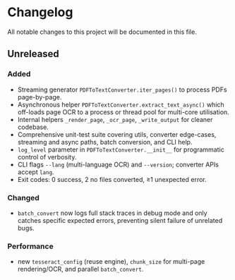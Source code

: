 # Changelog

All notable changes to this project will be documented in this file.

## Unreleased
### Added
- Streaming generator `PDFToTextConverter.iter_pages()` to process PDFs page-by-page.
- Asynchronous helper `PDFToTextConverter.extract_text_async()` which off-loads page OCR to a process or thread pool for multi-core utilisation.
- Internal helpers `_render_page`, `_ocr_page`, `_write_output` for cleaner codebase.
- Comprehensive unit-test suite covering utils, converter edge-cases, streaming and async paths, batch conversion, and CLI help.
- `log_level` parameter in `PDFToTextConverter.__init__` for programmatic control of verbosity.
- CLI flags `--lang` (multi-language OCR) and `--version`; converter APIs accept `lang`.
- Exit codes: 0 success, 2 no files converted, ≥1 unexpected error.

### Changed
- `batch_convert` now logs full stack traces in debug mode and only catches specific expected errors, preventing silent failure of unrelated bugs.

### Performance
- new `tesseract_config` (reuse engine), `chunk_size` for multi-page rendering/OCR, and parallel `batch_convert`.
